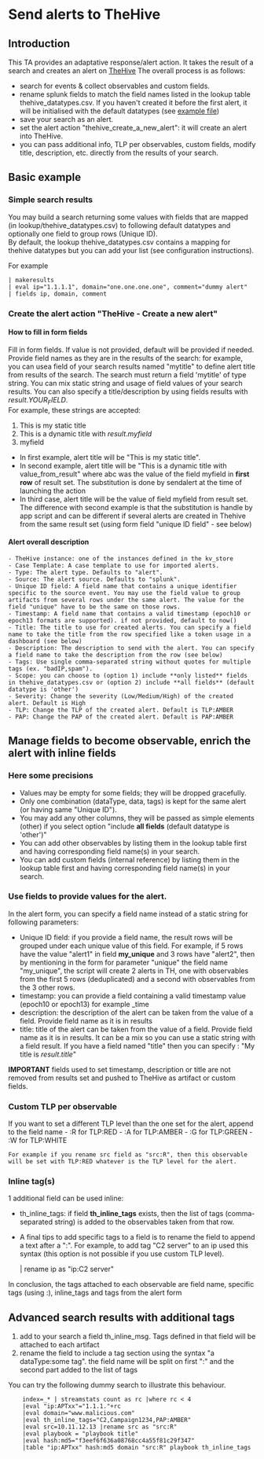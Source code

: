 # Send alerts to TheHive
## Introduction
This TA provides an adaptative response/alert action. It takes the result of a search and creates an alert on [TheHive](https://thehive-project.org)
The overall process is as follows:
- search for events & collect observables and custom fields.
- rename splunk fields to match the field names listed in the lookup table thehive_datatypes.csv. If you haven't created it before the first alert, 
it will be initialised with the default datatypes (see [example file](../TA-thehive-cortex/README/thehive_datatypes.csv.sample))
- save your search as an alert.
- set the alert action "thehive_create_a_new_alert": it will create an alert into TheHive.
- you can pass additional info, TLP per observables, custom fields, modify title, description, etc. directly from the results of your search.

## Basic example
### Simple search results
You may build a search returning some values with fields that are mapped (in lookup/thehive_datatypes.csv) to following default datatypes and optionally one field to group rows (Unique ID).  
By default, the lookup thehive_datatypes.csv contains a mapping for thehive datatypes but you can add your list (see configuration instructions).

For example
    
    | makeresults 
    | eval ip="1.1.1.1", domain="one.one.one.one", comment="dummy alert"
    | fields ip, domain, comment


### Create the alert action "TheHive - Create a new alert"
#### How to fill in form fields
Fill in form fields. If value is not provided, default will be provided if needed.  
Provide field names as they are in the results of the search: for example, you can usea field of your search results named "mytitle" to define alert title from results of the search. The search must return a field 'mytitle' of type string. You can mix static string and usage of field values of your search results. You can also specify a title/description by using fields results with $result.YOUR_FIELD$.  
For example, these strings are accepted:
1. This is my static title
1. This is a dynamic title with $result.myfield$
1.  myfield  
- In first example, alert title will be "This is my static title".  
- In second example, alert title will be "This is a dynamic title with value_from_result" where abc was the value of the field myfield in **first row** of result set. The substitution is done by sendalert at the time of launching the action
- In third case, alert title will be the value of field myfield from result set. The difference with second example is that the substitution is handle by app script and can be different if several alerts are created in Thehive from the same result set (using form field "unique ID field" - see below)

#### Alert overall description
    - TheHive instance: one of the instances defined in the kv_store
    - Case Template: A case template to use for imported alerts.
    - Type: The alert type. Defaults to "alert".
    - Source: The alert source. Defaults to "splunk".
    - Unique ID field: A field name that contains a unique identifier specific to the source event. You may use the field value to group artifacts from several rows under the same alert. The value for the field "unique" have to be the same on those rows.
    - Timestamp: A field name that contains a valid timestamp (epoch10 or epoch13 formats are supported). if not provided, default to now() 
    - Title: The title to use for created alerts. You can specify a field name to take the title from the row specified like a token usage in a dashboard (see below)
    - Description: The description to send with the alert. You can specify a field name to take the description from the row (see below)
    - Tags: Use single comma-separated string without quotes for multiple tags (ex. "badIP,spam").
    - Scope: you can choose to (option 1) include **only listed** fields in thehive_datatypes.csv or (option 2) include **all fields** (default datatype is 'other')
    - Severity: Change the severity (Low/Medium/High) of the created alert. Default is High
    - TLP: Change the TLP of the created alert. Default is TLP:AMBER
    - PAP: Change the PAP of the created alert. Default is PAP:AMBER

## Manage fields to become observable, enrich the alert with inline fields
### Here some precisions
- Values may be empty for some fields; they will be dropped gracefully.
- Only one combination (dataType, data, tags) is kept for the same alert (or having same "Unique ID").
- You may add any other columns, they will be passed as simple elements (other) if you select option "include **all fields** (default datatype is 'other')"
- You can add other observables by listing them in the lookup table first and having corresponding field name(s) in your search.
- You can add custom fields (internal reference) by listing them in the lookup table first and having corresponding field name(s) in your search.

### Use fields to provide values for the alert.
In the alert form, you can specify a field name instead of a static string for following parameters:
- Unique ID field: if you provide a field name, the result rows will be grouped under each unique value of this field. For example, if 5 rows have the value "alert1" in field **my_unique** and 3 rows have "alert2", then by mentioning in the form for parameter "unique" the field name "my_unique", the script will create 2 alerts in TH, one with observables from the first 5 rows (deduplicated) and a second with observables from the 3 other rows.
- timestamp: you can provide a field containing a valid timestamp value (epoch10 or epoch13) for example _time
- description: the description of the alert can be taken from the value of a field. Provide field name as it is in results
- title: title of the alert can be taken from the value of a field. Provide field name as it is in results. It can be a mix so you can use a static string with a field result. If you have a field named "title" then you can specify : "My title is $result.title$"

**IMPORTANT** fields used to set timestamp, description or title are not removed from results set and pushed to TheHive as artifact or custom fields.

### Custom TLP per observable
If you want to set a different TLP level than the one set for the alert, append to the field name
    - :R for TLP:RED
    - :A for TLP:AMBER
    - :G for TLP:GREEN
    - :W for TLP:WHITE
    
```
For example if you rename src field as "src:R", then this observable will be set with TLP:RED whatever is the TLP level for the alert.
```
### Inline tag(s)
1 additional field can be used inline:
- th_inline_tags: if field **th_inline_tags** exists, then the list of tags (comma-separated string) is added to the observables taken from that row.  
- A final tips to add specific tags to a field is to rename the field to append a text after a ":". For example, to add tag "C2 server" to an ip used this syntax (this option is not possible if you use custom TLP level).

    | rename ip as "ip:C2 server"

In conclusion, the tags attached to each observable are field name, specific tags (using :), inline_tags and tags from the alert form
 
## Advanced search results with additional tags

1. add to your search a field th_inline_msg. Tags defined in that field will be attached to each artifact
2. rename the field to include a tag section using the syntax "a dataType:some tag". the field name will be split on first ":" and the second part added to the list of tags

You can try the following dummy search to illustrate this behaviour.

        index=_* | streamstats count as rc |where rc < 4
        |eval "ip:APTxx"="1.1.1."+rc 
        |eval domain="www.malicious.com" 
        |eval th_inline_tags="C2,Campaign1234,PAP:AMBER"
        |eval src=10.11.12.13 |rename src as "src:R"
        |eval playbook = "playbook title"
        |eval hash:md5="f3eef6f636a08768cc4a55f81c29f347"
        |table "ip:APTxx" hash:md5 domain "src:R" playbook th_inline_tags


